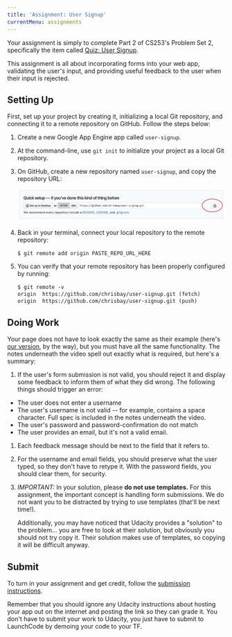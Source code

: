 ```yaml
---
title: 'Assignment: User Signup'
currentMenu: assignments
---
```


Your assignment is simply to complete Part 2 of CS253's Problem Set 2, specifically the item called [Quiz: User Signup][user-signup].

This assignment is all about incorporating forms into your web app, validating the user's input, and providing useful feedback to the user when their input is rejected.

## Setting Up

First, set up your project by creating it, initializing a local Git repository, and connecting it to a remote repository on GitHub. Follow the steps below:

1. Create a new Google App Engine app called `user-signup`.

1. At the command-line, use `git init` to initialize your project as a local Git repository.

1. On GitHub, create a new repository named `user-signup`, and copy the repository URL:

    ![Copy repo URL](images/repo-url.png)

1. Back in your terminal, connect your local repository to the remote repository:

    ```nohighlight
    $ git remote add origin PASTE_REPO_URL_HERE
    ```

1. You can verify that your remote repository has been properly configured by running:

    ```nohighlight
    $ git remote -v
    origin	https://github.com/chrisbay/user-signup.git (fetch)
    origin	https://github.com/chrisbay/user-signup.git (push)
    ```

## Doing Work

Your page does not have to look exactly the same as their example (here's [our version][signup-example], by the way), but you must have all the same functionality. The notes underneath the video spell out exactly what is required, but here's a summary:
1. If the user's form submission is not valid, you should reject it and display some feedback to inform them of what they did wrong. The following things should trigger an error:
  - The user does not enter a username
  - The user's username is not valid -- for example, contains a space character. Full spec is included in the notes underneath the video.
  - The user's password and password-confirmation do not match
  - The user provides an email, but it's not a valid email.

1. Each feedback message should be next to the field that it refers to.

1. For the username and email fields, you should preserve what the user typed, so they don't have to retype it. With the password fields, you should clear them, for security.

1. *IMPORTANT:* In your solution, please **do not use templates.** For this assignment, the important concept is handling form submissions. We do not want you to be distracted by trying to use templates (that'll be next time!).

    Additionally, you may have noticed that Udacity provides a "solution" to the problem... you are free to look at their solution, but obviously you should not try copy it. Their solution makes use of templates, so copying it will be difficult anyway.


## Submit

To turn in your assignment and get credit, follow the [submission instructions][submission-instructions].

<aside class="aside-warning" markdown="1">
Remember that you should ignore any Udacity instructions about hosting your app out on the internet and posting the link so they can grade it. You don't have to submit your work to Udacity, you just have to submit to LaunchCode by demoing your code to your TF.
</aside>


[pset2]: https://classroom.udacity.com/courses/cs253/lessons/48756009/concepts/485384170923#
[user-signup]: https://classroom.udacity.com/courses/cs253/lessons/48756009/concepts/485084220923#
[caesar-example]: https://launchcode-demos.appspot.com/caesar
[signup-example]: https://launchcode-demos.appspot.com/signup
[submission-instructions]: ../
